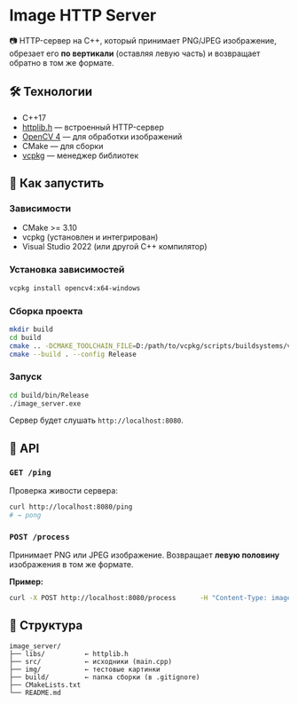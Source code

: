 # Image HTTP Server

📷 HTTP-сервер на C++, который принимает PNG/JPEG изображение, обрезает его **по вертикали** (оставляя левую часть) и возвращает обратно в том же формате.

## 🛠 Технологии

- C++17
- [httplib.h](https://github.com/yhirose/cpp-httplib) — встроенный HTTP-сервер
- [OpenCV 4](https://opencv.org/) — для обработки изображений
- CMake — для сборки
- [vcpkg](https://github.com/microsoft/vcpkg) — менеджер библиотек

## 🚀 Как запустить

### Зависимости

- CMake >= 3.10
- vcpkg (установлен и интегрирован)
- Visual Studio 2022 (или другой C++ компилятор)

### Установка зависимостей

```sh
vcpkg install opencv4:x64-windows
```

### Сборка проекта

```sh
mkdir build
cd build
cmake .. -DCMAKE_TOOLCHAIN_FILE=D:/path/to/vcpkg/scripts/buildsystems/vcpkg.cmake
cmake --build . --config Release
```

### Запуск

```sh
cd build/bin/Release
./image_server.exe
```

Сервер будет слушать `http://localhost:8080`.

## 📡 API

### `GET /ping`

Проверка живости сервера:

```sh
curl http://localhost:8080/ping
# → pong
```

### `POST /process`

Принимает PNG или JPEG изображение. Возвращает **левую половину** изображения в том же формате.

**Пример:**

```sh
curl -X POST http://localhost:8080/process      -H "Content-Type: image/png"      --data-binary "@image.png"      --output left.png
```

## 📂 Структура

```
image_server/
├── libs/          ← httplib.h
├── src/           ← исходники (main.cpp)
├── img/           ← тестовые картинки
├── build/         ← папка сборки (в .gitignore)
├── CMakeLists.txt
└── README.md
```


